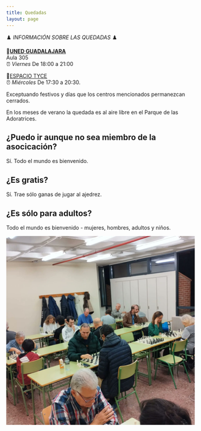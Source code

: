 ```yaml
---
title: Quedadas
layout: page
---
```


♟️ *INFORMACIÓN SOBRE LAS QUEDADAS* ♟️ 

📍<a href="https://maps.app.goo.gl/7sHc3DaDaFgaa4w77"><b>UNED GUADALAJARA</b></a><br/>
Aula 305<br/>
⏰ *Viernes* De 18:00 a 21:00 

📍<a href="https://maps.app.goo.gl/UBfogUTi1aCLJUcR9">ESPACIO TYCE</a><br/>
⏰ *Miércoles* De 17:30 a 20:30.<br/>

 Exceptuando festivos y días que los centros mencionados permanezcan cerrados.

En los meses de verano la quedada es al aire libre en el Parque de las Adoratrices.

## ¿Puedo ir aunque no sea miembro de la asocicación?

Sí. Todo el mundo es bienvenido.

## ¿Es gratis?

Sí. Trae sólo ganas de jugar al ajedrez.

## ¿Es sólo para adultos?

Todo el mundo es bienvenido - mujeres, hombres, adultos y niños.

![Quedada de la asociación de ajedrez callejero de Guadalajara](quedadas.jpg)
